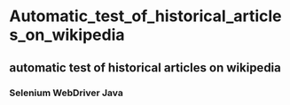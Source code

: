 # Automatic_test_of_historical_articles_on_wikipedia
## automatic test of historical articles on wikipedia
### Selenium WebDriver Java
